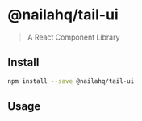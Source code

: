 # @nailahq/tail-ui

> A React Component Library

## Install

```bash
npm install --save @nailahq/tail-ui
```

## Usage